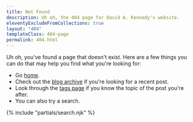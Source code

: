 ```yaml
---
title: Not Found
description: Uh oh, the 404 page for David A. Kennedy's website.
eleventyExcludeFromCollections: true
layout: "404"
templateClass: 404-page
permalink: 404.html
---
```


Uh oh, you've found a page that doesn't exist. Here are a few things you can do that may help you find what you're looking for:

- Go <a href="{{ '/' | url }}">home</a>.
- Check out the <a href="{{ '/blog/' | url }}">blog archive</a> if you're looking for a recent post.
- Look through the <a href="{{ '/tags/' | url }}">tags page</a> if you know the topic of the post you're after.
- You can also try a search.

{% include "partials/search.njk" %}
